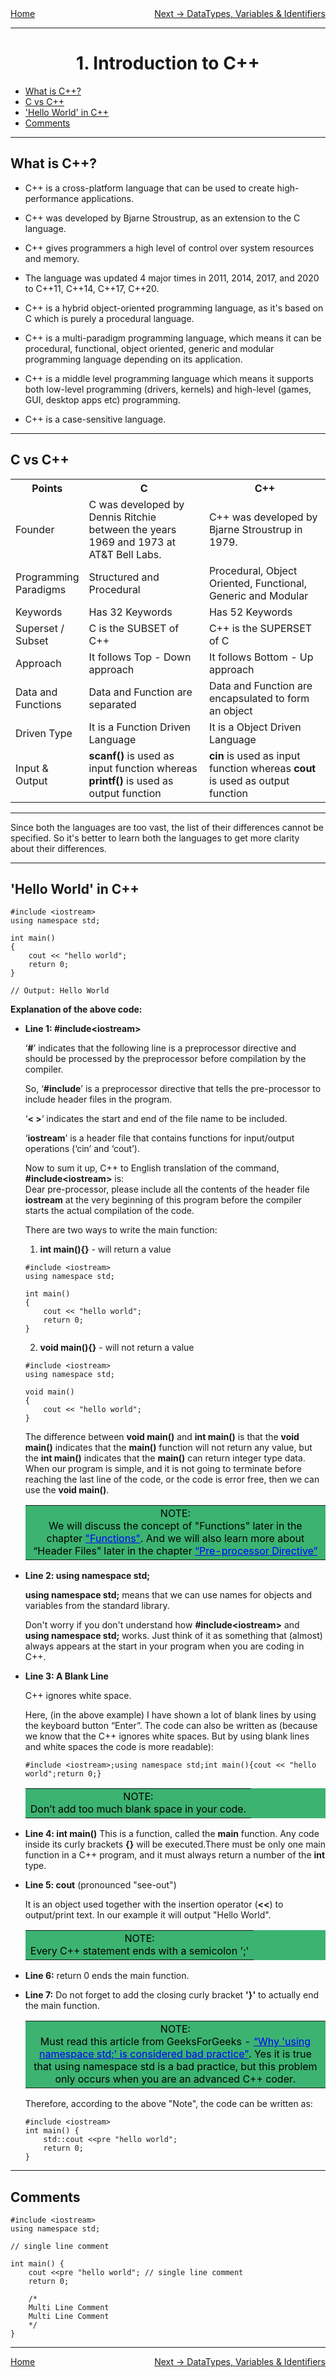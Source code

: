 <div style="display: flex; justify-content: space-between">
<a href="../C++.md">Home</a>
<br/>
<a href="./2. DataTypes, Variables & Identifiers - C++.md">Next -> DataTypes, Variables & Identifiers</a>
</div>

<hr/>

<h1 style="text-align: center">1. Introduction to C++</h1>

- [What is C++?](#what-is-c)
- [C vs C++](#c-vs-c)
- ['Hello World' in C++](#hello-world-in-c)
- [Comments](#comments)

<hr/>

## What is C++?

- C++ is a cross-platform language that can be used to create high-performance applications.

- C++ was developed by Bjarne Stroustrup, as an extension to the C language.

- C++ gives programmers a high level of control over system resources and memory.

- The language was updated 4 major times in 2011, 2014, 2017, and 2020 to C++11, C++14, C++17, C++20.

- C++ is a hybrid object-oriented programming language, as it's based on C which is purely a procedural language.

- C++ is a multi-paradigm programming language, which means it can be procedural, functional, object oriented, generic and modular programming language depending on its application.

- C++  is a middle level programming language which means it supports both low-level programming (drivers, kernels) and high-level (games, GUI, desktop apps etc) programming.

- C++ is a case-sensitive language.

<hr/>

## C vs C++

<table style="width:100%">
	<tr>
		<th style="width:10%">Points</th>
		<th style="width:40%">C</th>
		<th style="width:40%">C++</th>
	</tr>
	<tr>
		<td>Founder</td>
		<td>
			C was developed by Dennis Ritchie between the years 1969 and 1973 at
			AT&T Bell Labs.
		</td>
		<td>C++ was developed by Bjarne Stroustrup in 1979.</td>
	</tr>
	<tr>
		<td>Programming Paradigms</td>
		<td>Structured and Procedural</td>
		<td>Procedural, Object Oriented, Functional, Generic and Modular</td>
	</tr>
	<tr>
		<td>Keywords</td>
		<td>Has 32 Keywords</td>
		<td>Has 52 Keywords</td>
	</tr>
	<tr>
		<td>Superset / Subset</td>
		<td>C is the SUBSET of C++</td>
		<td>C++ is the SUPERSET of C</td>
	</tr>
	<tr>
		<td>Approach</td>
		<td>It follows Top - Down approach</td>
		<td>It follows Bottom - Up approach</td>
	</tr>
	<tr>
		<td>Data and Functions</td>
		<td>Data and Function are separated</td>
		<td>Data and Function are encapsulated to form an object</td>
	</tr>
	<tr>
		<td>Driven Type</td>
		<td>It is a Function Driven Language</td>
		<td>It is a Object Driven Language</td>
	</tr>
	<tr>
		<td>Input & Output</td>
		<td>
			<b>scanf()</b> is used as input function whereas <b>printf()</b> is
			used as output function
		</td>
		<td>
			<b>cin</b> is used as input function whereas <b>cout</b> is used as
			output function
		</td>
	</tr>
</table>

<hr/>

Since both the languages are too vast, the list of their differences cannot be specified. So it's better to learn both the languages to get more clarity about their differences.

<hr/>

## 'Hello World' in C++

```
#include <iostream>
using namespace std;

int main()
{
	cout << "hello world";
	return 0;
}

// Output: Hello World
```

**Explanation of the above code:**
- **Line 1: #include\<iostream>**

	‘**#**’ indicates that the following line is a preprocessor directive and should be processed by the preprocessor before compilation by the compiler. <br/>

	So, ‘**#include**’ is a preprocessor directive that tells the pre-processor to include header files in the program. <br/>

	‘**< >**‘ indicates the start and end of the file name to be included. <br/>

	‘**iostream**’ is a header file that contains functions for input/output operations (‘cin’ and ‘cout’).<br/>

	Now to sum it up, C++ to English translation of the command, 
	**#include\<iostream>** is: <br/>
	Dear pre-processor, please include all the contents of the header file **iostream** at the very beginning of this program before the compiler starts the actual compilation of the code. <br/>

	There are two ways to write the main function:

	1. **int main(){}** -  will return a value
	```
	#include <iostream>
	using namespace std;

	int main()
	{
		cout << "hello world";
		return 0;
	}
	```
	2. **void main(){}** - will not return a value
	```
	#include <iostream>
	using namespace std;

	void main()
	{
		cout << "hello world";
	}
	``` 
    The difference between **void main()** and **int main()** is that the **void main()** indicates that the **main()** function will not return any value, but the **int main()** indicates that the **main()** can return integer type data. When our program is simple, and it is not going to terminate before reaching the last line of the code, or the code is error free, then we can use the **void main()**.

    <table  style="width: 100%; text-align: center; background-color: MediumSeaGreen; color: black">
        <tr>
            <td>
                NOTE: <br/>
                We will discuss the concept of "Functions" later in the chapter <a style="color: Blue; text-decoration: underline" href="#">"Functions"</a>. And we will also learn more about “Header Files” later in the chapter <a style="color: Blue; text-decoration: underline" href="#">“Pre-processor Directive”</a>
            </td>
        </tr>
    </table>

- **Line 2: using namespace std;**

    **using namespace std;** means that we can use names for objects and variables from the standard library.

    Don't worry if you don't understand how **#include\<iostream>** and **using namespace std;** works. Just think of it as something that (almost) always appears at the start in your program when you are coding in C++.

- **Line 3: A Blank Line**

    C++ ignores white space.
    
    Here, (in the above example) I have shown a lot of blank lines by using the keyboard button “Enter”. The code can also be written as (because we know that the C++ ignores white spaces. But by using blank lines and white spaces the code is more readable):

    ```
    #include <iostream>;using namespace std;int main(){cout << "hello world";return 0;}
    ```
    <table  style="width: 100%; text-align: center; background-color: MediumSeaGreen; color: black">
        <tr>
            <td>
                NOTE: <br/>
                Don’t add too much blank space in your code.
            </td>
        </tr>
    </table>

- **Line 4: int main()**
    This is a function, called the **main** function. Any code inside its curly brackets **{}** will be executed.There must be only one main function in a C++ program, and it must always return a number of the **int** type.

- **Line 5: cout** (pronounced "see-out") 

    It is an object used together with the insertion operator (**<<**) to output/print text. In our example it will output "Hello World".

    <table  style="width: 100%; text-align: center; background-color: MediumSeaGreen; color: black">
        <tr>
            <td>
                NOTE: <br/>
                Every C++ statement ends with a semicolon ';'
            </td>
        </tr>
    </table>    

- **Line 6:** return 0 ends the main function.

- **Line 7:** Do not forget to add the closing curly bracket **'}'** to actually end the main function.

    
    <table  style="width: 100%; text-align: center; background-color: MediumSeaGreen; color: black">
        <tr>
            <td>
                NOTE: <br/>
                Must read this article from GeeksForGeeks - <a style="color: Blue; text-decoration: underline" href="https://www.geeksforgeeks.org/using-namespace-std-considered-bad-practice/">“Why 'using namespace std;' is considered bad practice”</a>. Yes it is true that using namespace std is a bad practice, but this problem only occurs when you are an advanced C++ coder.
            </td>
        </tr>
    </table> 

    Therefore, according to the above "Note", the code can be written as:

    ```
    #include <iostream>
    int main() {
        std::cout <<pre "hello world";
        return 0;
    }
    ```
<hr/>

## Comments

```
#include <iostream>
using namespace std;

// single line comment

int main() {
    cout <<pre "hello world"; // single line comment
    return 0;

    /*
    Multi Line Comment
    Multi Line Comment
    */
}
```
<hr/>

<div style="display: flex; justify-content: space-between">
<a href="../C++.md">Home</a>
<br/>
<a href="./2. DataTypes, Variables & Identifiers - C++.md">Next -> DataTypes, Variables & Identifiers</a>
</div>
